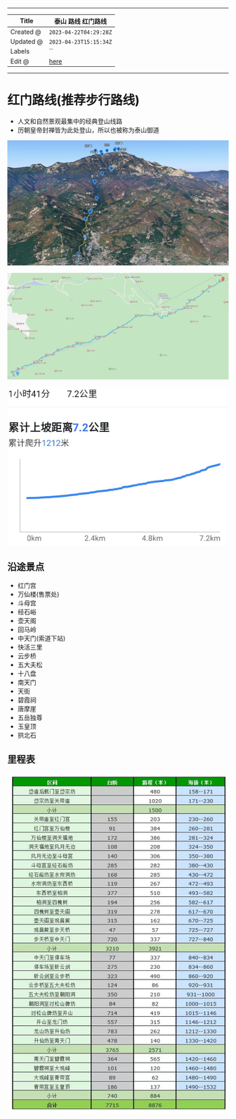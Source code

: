 -----

| Title     | 泰山 路线 红门路线                                     |
| --------- | ---------------------------------------------- |
| Created @ | `2023-04-22T04:29:28Z`                         |
| Updated @ | `2023-04-23T15:15:34Z`                         |
| Labels    | \`\`                                           |
| Edit @    | [here](https://github.com/junxnone/t/issues/5) |

-----

# 红门路线(推荐步行路线)

  - 人文和自然景观最集中的经典登山线路
  - 历朝皇帝封禅皆为此处登山，所以也被称为泰山御道

![image](media/98656720678f81f7682fb48b9536f3e79a75c16e.png)

![image](media/3a69b2dcbc8171416ce631a3bf02334e5a70d02a.png)

![image](media/8dabd28e22962e52794d7929e00122cfd2336ee3.png)

## 沿途景点

  - 红门宫
  - 万仙楼(售票处)
  - 斗母宫
  - 经石峪
  - 壶天阁
  - 回马岭
  - 中天门(索道下站)
  - 快活三里
  - 云步桥
  - 五大夫松
  - 十八盘
  - 南天门
  - 天街
  - 碧霞祠
  - 唐摩崖
  - 五岳独尊
  - 玉皇顶
  - 拱北石

## 里程表

![image](media/4cb1700f71c978e4d81e9a5a4fae1e71bd18054c.png)
